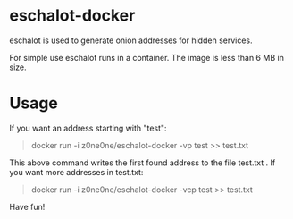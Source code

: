 # eschalot-docker

eschalot is used to generate onion addresses for hidden services.

For simple use eschalot runs in a container. The image is less than  6 MB in size.

# Usage

If you want an address starting with "test":

> docker run -i z0ne0ne/eschalot-docker -vp test >> test.txt

This above command writes the first found address to the file test.txt .
If you want more addresses in test.txt:

> docker run -i z0ne0ne/eschalot-docker -vcp test >> test.txt


Have fun!

